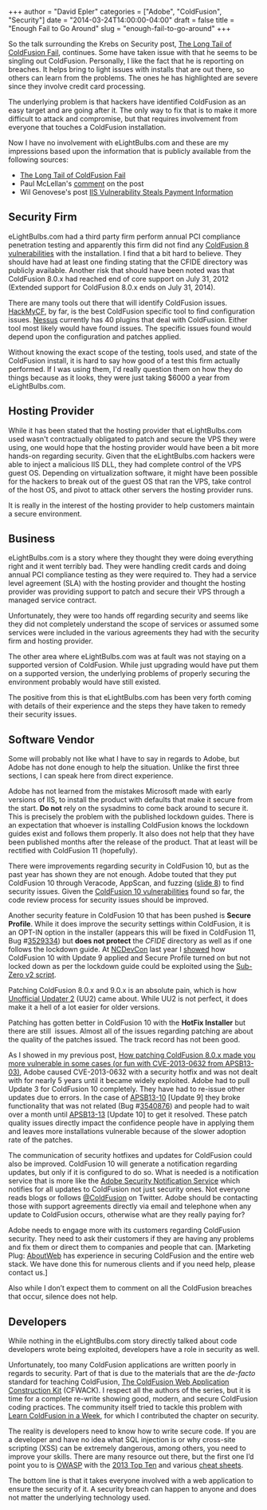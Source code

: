 +++
author = "David Epler"
categories = ["Adobe", "ColdFusion", "Security"]
date = "2014-03-24T14:00:00-04:00"
draft = false
title = "Enough Fail to Go Around"
slug = "enough-fail-to-go-around"
+++

So the talk surrounding the Krebs on Security post, [The Long Tail of ColdFusion Fail](http://krebsonsecurity.com/2014/03/the-long-tail-of-coldfusion-fail/), continues. Some have taken issue with that he seems to be singling out ColdFusion. Personally, I like the fact that he is reporting on breaches. It helps bring to light issues with installs that are out there, so others can learn from the problems. The ones he has highlighted are severe since they involve credit card processing. 

The underlying problem is that hackers have identified ColdFusion as an easy target and are going after it. The only way to fix that is to make it more difficult to attack and compromise, but that requires involvement from everyone that touches a ColdFusion installation. 

<!--more-->

Now I have no involvement with eLightBulbs.com and these are my impressions based upon the information that is publicly available from the following sources:

* [The Long Tail of ColdFusion Fail](http://krebsonsecurity.com/2014/03/the-long-tail-of-coldfusion-fail/)
* Paul McLellan's [comment](http://krebsonsecurity.com/2014/03/the-long-tail-of-coldfusion-fail/comment-page-1/#comment-234075) on the post
* Wil Genovese's post [IIS Vulnerability Steals Payment Information](http://www.coldfusionmuse.com/index.cfm/2014/3/6/IIS.Vulnerability.CF.Task.Scheduler.API)


## Security Firm

eLightBulbs.com had a third party firm perform annual PCI compliance penetration testing and apparently this firm did not find any [ColdFusion 8 vulnerabilities](http://www.cvedetails.com/vulnerability-list/vendor_id-53/product_id-8739/version_id-49380/Adobe-Coldfusion-8.0.html) with the installation. I find that a bit hard to believe. They should have had at least one finding stating that the CFIDE directory was publicly available. Another risk that should have been noted was that ColdFusion 8.0.x had reached end of core support on July 31, 2012 (Extended support for ColdFusion 8.0.x ends on July 31, 2014).

There are many tools out there that will identify ColdFusion issues. [HackMyCF](https://foundeo.com/hack-my-cf/), by far, is the best ColdFusion specific tool to find configuration issues. [Nessus](http://www.tenable.com/products/nessus) currently has 40 plugins that deal with ColdFusion. Either tool most likely would have found issues. The specific issues found would depend upon the configuration and patches applied.

Without knowing the exact scope of the testing, tools used, and state of the ColdFusion install, it is hard to say how good of a test this firm actually performed. If I was using them, I'd really question them on how they do things because as it looks, they were just taking $6000 a year from eLightBulbs.com.

## Hosting Provider

While it has been stated that the hosting provider that eLightBulbs.com used wasn't contractually obligated to patch and secure the VPS they were using, one would hope that the hosting provider would have been a bit more hands-on regarding security. Given that the eLightBulbs.com hackers were able to inject a malicious IIS DLL, they had complete control of the VPS guest OS. Depending on virtualization software, it might have been possible for the hackers to break out of the guest OS that ran the VPS, take control of the host OS, and pivot to attack other servers the hosting provider runs.

It is really in the interest of the hosting provider to help customers maintain a secure environment.

## Business

eLightBulbs.com is a story where they thought they were doing everything right and it went terribly bad. They were handling credit cards and doing annual PCI compliance testing as they were required to. They had a service level agreement (SLA) with the hosting provider and thought the hosting provider was providing support to patch and secure their VPS through a managed service contract.

Unfortunately, they were too hands off regarding security and seems like they did not completely understand the scope of services or assumed some services were included in the various agreements they had with the security firm and hosting provider. 

The other area where eLightBulbs.com was at fault was not staying on a supported version of ColdFusion. While just upgrading would have put them on a supported version, the underlying problems of properly securing the environment probably would have still existed.

The positive from this is that eLightBulbs.com has been very forth coming with details of their experience and the steps they have taken to remedy their security issues.

## Software Vendor

Some will probably not like what I have to say in regards to Adobe, but Adobe has not done enough to help the situation. Unlike the first three sections, I can speak here from direct experience.

Adobe has not learned from the mistakes Microsoft made with early versions of IIS, to install the product with defaults that make it secure from the start. **Do not** rely on the sysadmins to come back around to secure it. This is precisely the problem with the published lockdown guides. There is an expectation that whoever is installing ColdFusion knows the lockdown guides exist and follows them properly. It also does not help that they have been published months after the release of the product. That at least will be rectified with ColdFusion 11 (hopefully).

There were improvements regarding security in ColdFusion 10, but as the past year has shown they are not enough. Adobe touted that they put ColdFusion 10 through Veracode, AppScan, and fuzzing ([slide 8](http://blogs.coldfusion.com/assets/content/Hemant/ncdevcon_2012/Security_CF_10.pdf)) to find security issues. Given the [ColdFusion 10 vulnerabilities](http://www.cvedetails.com/vulnerability-list/vendor_id-53/product_id-8739/version_id-134907/Adobe-Coldfusion-10.0.html) found so far, the code review process for security issues should be improved.

Another security feature in ColdFusion 10 that has been pushed is **Secure Profile**. While it does improve the security settings within ColdFusion, it is an OPT-IN option in the installer (appears this will be fixed in ColdFusion 11, Bug #[3529334](https://bugbase.adobe.com/index.cfm?event=bug&id=3529334)) but **does not protect** the _CFIDE_ directory as well as if one follows the lockdown guide. At [NCDevCon](http://ncdevcon.com/) last year I [showed](https://www.youtube.com/watch?v=XsQWK_UaASk) how ColdFusion 10 with Update 9 applied and Secure Profile turned on but not locked down as per the lockdown guide could be exploited using the [Sub-Zero v2 script](http://www.exploit-db.com/exploits/25305/).

Patching ColdFusion 8.0.x and 9.0.x is an absolute pain, which is how [Unofficial Updater 2](https://www.uu-2.download) (UU2) came about. While UU2 is not perfect, it does make it a hell of a lot easier for older versions.

Patching has gotten better in ColdFusion 10 with the **HotFix Installer** but there are still  issues. Almost all of the issues regarding patching are about the quality of the patches issued. The track record has not been good.

As I showed in my previous post, [How patching ColdFusion 8.0.x made you more vulnerable in some cases (or fun with CVE-2013-0632 from APSB13-03)](/post/how-patching-coldfusion-8-0-x-made-you-more-vulnerable-in-some-cases-or-fun-with-cve-2013-0632-from-apsb13-03), Adobe caused CVE-2013-0632 with a security hotfix and was not dealt with for nearly 5 years until it became widely exploited. Adobe had to pull Update 3 for ColdFusion 10 completely. They have had to re-issue other updates due to errors. In the case of [APSB13-10](http://www.adobe.com/support/security/bulletins/apsb13-10.html) [Update 9] they broke functionality that was not related (Bug #[3540876](https://bugbase.adobe.com/index.cfm?event=bug&id=3540876)) and people had to wait over a month until [APSB13-13](http://www.adobe.com/support/security/bulletins/apsb13-13.html) [Update 10] to get it resolved. These patch quality issues directly impact the confidence people have in applying them and leaves more installations vulnerable because of the slower adoption rate of the patches.

The communication of security hotfixes and updates for ColdFusion could also be improved. ColdFusion 10 will generate a notification regarding updates, but only if it is configured to do so. What is needed is a notification service that is more like the [Adobe Security Notification Service](http://www.adobe.com/cfusion/entitlement/index.cfm?e=szalert) which notifies for all updates to ColdFusion not just security ones. Not everyone reads blogs or follows [@ColdFusion](https://twitter.com/coldfusion) on Twitter. Adobe should be contacting those with support agreements directly via email and telephone when any update to ColdFusion occurs, otherwise what are they really paying for?

Adobe needs to engage more with its customers regarding ColdFusion security. They need to ask their customers if they are having any problems and fix them or direct them to companies and people that can. [Marketing Plug: [AboutWeb](http://www.aboutweb.com) has experience in securing ColdFusion and the entire web stack. We have done this for numerous clients and if you need help, please contact us.] 

Also while I don’t expect them to comment on all the ColdFusion breaches that occur, silence does not help.

## Developers

While nothing in the eLightBulbs.com story directly talked about code developers wrote being exploited, developers have a role in security as well.

Unfortunately, too many ColdFusion applications are written poorly in regards to security. Part of that is due to the materials that are the _de-facto_ standard for teaching ColdFusion, [The ColdFusion Web Application Construction Kit](http://www.amazon.com/Adobe-ColdFusion-Application-Construction-Volume/dp/032166034X) (CFWACK). I respect all the authors of the series, but it is time for a complete re-write showing good, modern, and secure ColdFusion coding practices. The community itself tried to tackle this problem with [Learn ColdFusion in a Week](http://www.learncfinaweek.com/?campaign=DavidEpler), for which I contributed the chapter on security.

The reality is developers need to know how to write secure code. If you are a developer and have no idea what SQL injection is or why cross-site scripting (XSS) can be extremely dangerous, among others, you need to improve your skills. There are many resource out there, but the first one I’d point you to is [OWASP](https://www.owasp.org/index.php/Main_Page) with the [2013 Top Ten](https://www.owasp.org/index.php/Category:OWASP_Top_Ten_Project) and various [cheat sheets](https://www.owasp.org/index.php/Cheat_Sheets).

The bottom line is that it takes everyone involved with a web application to ensure the security of it. A security breach can happen to anyone and does not matter the underlying technology used.
